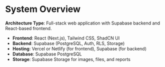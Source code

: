 # System Overview

**Architecture Type**: Full-stack web application with Supabase backend and React-based frontend.

- **Frontend**: React (Next.js), Tailwind CSS, ShadCN UI
- **Backend**: Supabase (PostgreSQL, Auth, RLS, Storage)
- **Hosting**: Vercel or Netlify (for frontend), Supabase (for backend)
- **Database**: Supabase PostgreSQL
- **Storage**: Supabase Storage for images, files, and reports 